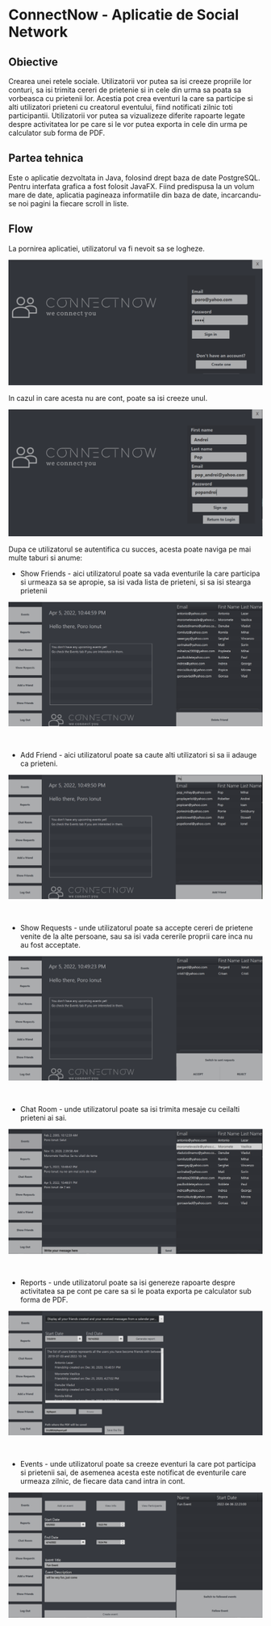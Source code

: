 # ConnectNow - Aplicatie de Social Network
## Obiective
Crearea unei retele sociale. Utilizatorii vor putea sa isi creeze propriile lor conturi, sa isi trimita cereri de prietenie
si in cele din urma sa poata sa vorbeasca cu prietenii lor. Acestia pot crea eventuri la care sa participe si alti utilizatori prieteni cu creatorul eventului, fiind notificati zilnic toti participantii. Utilizatorii vor putea sa vizualizeze diferite rapoarte legate despre activitatea lor pe care si le vor putea exporta in cele din urma pe calculator sub forma de PDF.

## Partea tehnica
Este o aplicatie dezvoltata in Java, folosind drept baza de date PostgreSQL. Pentru interfata grafica a fost folosit JavaFX. Fiind predispusa la un volum mare de date, aplicatia pagineaza informatiile din baza de date, incarcandu-se noi pagini la fiecare scroll in liste.


## Flow
La pornirea aplicatiei, utilizatorul va fi nevoit sa se logheze.
<p align="center">
<img src = "readme-pics/login.PNG">
</p>

In cazul in care acesta nu are cont, poate sa isi creeze unul.
<p align="center">
   <img src = "readme-pics/signup.PNG">
</p>


Dupa ce utilizatorul se autentifica cu succes, acesta poate naviga pe mai multe taburi si anume:

- Show Friends - aici utilizatorul poate sa vada eventurile la care participa si urmeaza sa se apropie, sa isi vada lista de prieteni, si sa isi stearga prietenii

<p align="center">
<img src = "readme-pics/main.PNG">
</p>

<br/>

- Add Friend - aici utilizatorul poate sa caute alti utilizatori si sa ii adauge ca prieteni.

<p align="center">
<img src = "readme-pics/add_friend.PNG">
</p>

<br/>

- Show Requests - unde utilizatorul poate sa accepte cereri de prietene venite de la alte persoane, sau sa isi vada cererile proprii care inca nu au fost acceptate.

<p align="center">
<img src = "readme-pics/requets.PNG">
</p>

<br/>

- Chat Room - unde utilizatorul poate sa isi trimita mesaje cu ceilalti prieteni ai sai.

<p align="center">
<img src = "readme-pics/chat.PNG">
</p>

<br/>

- Reports - unde utilizatorul poate sa isi genereze rapoarte despre activitatea sa pe cont pe care sa si le poata exporta pe calculator sub forma de PDF.

<p align="center">
<img src = "readme-pics/report.PNG">
</p>

<br/>

- Events - unde utilizatorul poate sa creeze eventuri la care pot participa si prietenii sai, de asemenea acesta este notificat de eventurile care urmeaza zilnic, de fiecare data cand intra in cont.

<p align="center">
<img src = "readme-pics/events.PNG">
</p>
